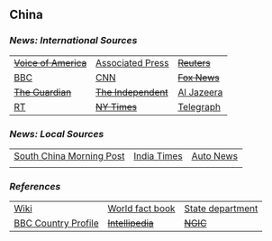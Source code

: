 ## China ##

### _News: International Sources_ ###
|   |   |   |
| --- | --- | --- |
| [~~Voice of America~~]() | [Associated Press](https://apnews.com/China) | [~~Reuters~~]() |
| [BBC](https://www.bbc.com/news/world/asia/china) | [CNN](https://www.cnn.com/china) | [~~Fox News~~]() |
| [~~The Guardian~~]()  | [~~The Independent~~]() | [Al Jazeera](https://www.aljazeera.com/topics/country/china.html) |
| [RT](https://www.rt.com/tags/china/) | [~~NY Times~~]() | [Telegraph](https://www.telegraph.co.uk/china/) |

### _News: Local Sources_ ###
|   |   |   |
| --- | --- | --- |
| [South China Morning Post](https://www.scmp.com/news/china) | [India Times](https://timesofindia.indiatimes.com/world/china) | [Auto News](https://www.autonews.com/china) |
|  |  |  |


### _References_ ###
|   |   |   |
| --- | --- | --- |
| [Wiki](https://en.wikipedia.org/wiki/China) | [World fact book](https://www.cia.gov/library/publications/the-world-factbook/geos/ch.html) | [State department](https://www.state.gov/countries-areas/china/) |
| [BBC Country Profile](https://www.bbc.com/news/world-asia-pacific-13017877) | [~~Intellipedia~~]() | [~~NGIC~~]() |
